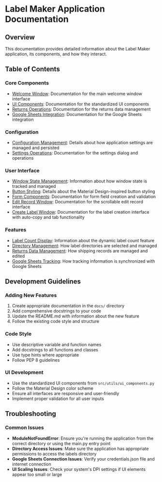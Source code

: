 # Label Maker Application Documentation

## Overview

This documentation provides detailed information about the Label Maker application, its components, and how they interact.

## Table of Contents

### Core Components

- [Welcome Window](welcome_window.md): Documentation for the main welcome window interface
- [UI Components](ui_components.md): Documentation for the standardized UI components
- [Returns Operations](returns_operations.md): Documentation for the returns data management
- [Google Sheets Integration](google_sheets_integration.md): Documentation for the Google Sheets integration

### Configuration

- [Configuration Management](configuration.md): Details about how application settings are managed and persisted
- [Settings Operations](settings_operations.md): Documentation for the settings dialog and operations

### User Interface

- [Window State Management](window_state.md): Information about how window state is tracked and managed
- [Button Styling](button_styling.md): Details about the Material Design-inspired button styling
- [Form Components](form_components.md): Documentation for form field creation and validation
- [Edit Record Window](edit_record_window.md): Documentation for the scrollable edit record interface
- [Create Label Window](create_label_window.md): Documentation for the label creation interface with auto-copy and tab functionality

### Features

- [Label Count Display](label_count.md): Information about the dynamic label count feature
- [Directory Management](directory_management.md): How label directories are selected and managed
- [Returns Data Management](returns_data.md): How shipping records are managed and edited
- [Google Sheets Tracking](sheets_tracking.md): How tracking information is synchronized with Google Sheets

## Development Guidelines

### Adding New Features

1. Create appropriate documentation in the `docs/` directory
2. Add comprehensive docstrings to your code
3. Update the README.md with information about the new feature
4. Follow the existing code style and structure

### Code Style

- Use descriptive variable and function names
- Add docstrings to all functions and classes
- Use type hints where appropriate
- Follow PEP 8 guidelines

### UI Development

- Use the standardized UI components from `src/utils/ui_components.py`
- Follow the Material Design color scheme
- Ensure all interfaces are responsive and user-friendly
- Implement proper validation for all user inputs

## Troubleshooting

### Common Issues

- **ModuleNotFoundError**: Ensure you're running the application from the correct directory or using the main.py entry point
- **Directory Access Issues**: Make sure the application has appropriate permissions to access the labels directory
- **Google Sheets Connection Issues**: Verify your credentials.json file and internet connection
- **UI Scaling Issues**: Check your system's DPI settings if UI elements appear too small or large
